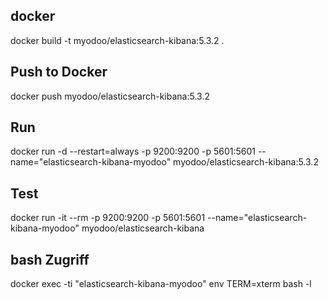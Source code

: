 ## docker
docker build -t myodoo/elasticsearch-kibana:5.3.2 .

## Push to Docker
docker push myodoo/elasticsearch-kibana:5.3.2

## Run
docker run -d --restart=always -p 9200:9200 -p 5601:5601 --name="elasticsearch-kibana-myodoo" myodoo/elasticsearch-kibana:5.3.2
 
## Test
docker run -it --rm -p 9200:9200 -p 5601:5601 --name="elasticsearch-kibana-myodoo" myodoo/elasticsearch-kibana
 
## bash Zugriff
docker exec -ti "elasticsearch-kibana-myodoo" env TERM=xterm bash -l

